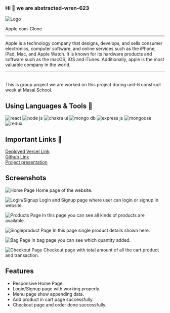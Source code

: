 ### Hi 👋 we are abstracted-wren-623


![Logo](https://cdn.dribbble.com/users/1161517/screenshots/7896076/media/24ae74ddb6c9eb7789ae3a189a6b30ae.gif)

Apple.com-Clone
<hr>
Apple is a technology company that designs, develops, and sells consumer electronics, computer software, and online services such as the iPhone, iPad, Mac, and Apple Watch. It is known for its hardware products and software such as the macOS, iOS and iTunes. Additionally, apple is the most valuable company in the world.
<hr>
<br >
This is group project we are worked on this project during unit-6 construct week at Masai School.

## Using Languages & Tools 🧰
<!-- <img width="40px" src="https://img.shields.io/badge/React-20232A?style=for-the-badge&logo=react&logoColor=61DAFB" alt="react"/>
<img width="40px" src="https://img.shields.io/badge/Node.js-339933?style=for-the-badge&logo=nodedotjs&logoColor=white" alt="node js"/>
 <img width="40px" src="https://img.shields.io/badge/Chakra%20UI-3bc7bd?style=for-the-badge&logo=chakraui&logoColor=white" alt="chakra ui" />
 <img width="40px" src="https://img.shields.io/badge/MongoDB-4EA94B?style=for-the-badge&logo=mongodb&logoColor=white" alt="mongo db"/>
 <img width="40px" src="https://img.shields.io/badge/Express.js-000000?style=for-the-badge&logo=express&logoColor=white" alt="express js"
 />
 <img width="40px" src="https://img.shields.io/badge/-mongoose-brightgreen" alt="mongoose"
 /> -->
 <p align="left">
   <img  src="https://img.shields.io/badge/React-20232A?style=for-the-badge&logo=react&logoColor=61DAFB" alt="react"/>
<img  src="https://img.shields.io/badge/Node.js-339933?style=for-the-badge&logo=nodedotjs&logoColor=white" alt="node js"/>
 <img  src="https://img.shields.io/badge/Chakra%20UI-3bc7bd?style=for-the-badge&logo=chakraui&logoColor=white" alt="chakra ui" />
 <img  src="https://img.shields.io/badge/MongoDB-4EA94B?style=for-the-badge&logo=mongodb&logoColor=white" alt="mongo db"/>
 <img  src="https://img.shields.io/badge/Express.js-000000?style=for-the-badge&logo=express&logoColor=white" alt="express js"
 />
 <img  src="https://img.shields.io/badge/Mongoose-4EA94B?style=for-the-badgeColor=white" alt="mongoose"
 /> 
 <img src="https://img.shields.io/badge/Redux-593D88?style=for-the-badge&logo=redux&logoColor=white" alt="redux" />
</p>
 

## Important Links 🔗
<a href="https://client-kappa-virid.vercel.app/">Deployed Vercel Link</a>
<br>
<a href="https://github.com/sujeetcoder/abstracted-wren-623">Github Link</a>
<br>
<a href="https://drive.google.com/file/d/1rgOBSlrRNzM2KNVS27ahvDnYna8Jf10j/view">Project presentation</a>

## Screenshots


![Home Page](https://i.postimg.cc/tC38KPnD/Screenshot-2021-11-28-at-19-56-53-apple-com.png)
Home page of the website.

![Login/Signup](https://i.postimg.cc/1R6kzHbr/Screenshot-88.png)
Login and Signup page where user can login or signup in website. 


![Products Page](https://i.postimg.cc/XYhLdMCG/Screenshot-89.png)
In this page you can see all kinds of products are available.

![Singleproduct Page](https://i.postimg.cc/wT5nXQ5c/Screenshot-92.png)
In this page single product details shown here.

![Bag Page](https://i.postimg.cc/6368Qqpd/Screenshot-90.png)
In bag page you can see which quantity added.

![Checkout Page](https://i.postimg.cc/fRjW0sF5/Screenshot-91.png)
Checkout page with total amount of all the cart product and transaction.

## Features
- Responsive Home Page.
- Login/Signup page with working properly.
- Menu page show appending data.
- Add product in cart page successfully.
- Checkout page and order done successfully.
